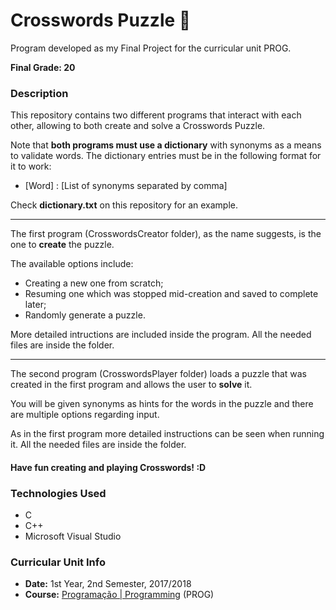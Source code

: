 # Crosswords Puzzle :game_die:

Program developed as my Final Project for the curricular unit PROG.

**Final Grade: 20**

### Description
This repository contains two different programs that interact with each other, allowing to both create and solve a Crosswords Puzzle.

Note that **both programs must use a dictionary** with synonyms as a means to validate words. The dictionary entries must be in the following format for it to work:

* [Word] : [List of synonyms separated by comma]

Check **dictionary.txt** on this repository for an example.

***

The first program (CrosswordsCreator folder), as the name suggests, is the one to **create** the puzzle.

The available options include:

* Creating a new one from scratch;
* Resuming one which was stopped mid-creation and saved to complete later;
* Randomly generate a puzzle.

More detailed intructions are included inside the program. All the needed files are inside the folder.

***

The second program (CrosswordsPlayer folder) loads a puzzle that was created in the first program and allows the user to **solve** it. 

You will be given synonyms as hints for the words in the puzzle and there are multiple options regarding input. 

As in the first program more detailed instructions can be seen when running it. All the needed files are inside the folder.

#### Have fun creating and playing Crosswords! :D

### Technologies Used
* C
* C++
* Microsoft Visual Studio

### Curricular Unit Info
* **Date:** 1st Year, 2nd Semester, 2017/2018
* **Course:** [Programação | Programming](https://sigarra.up.pt/feup/pt/ucurr_geral.ficha_uc_view?pv_ocorrencia_id=399883 "PROG") (PROG)
